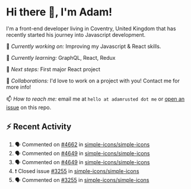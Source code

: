 # Hi there 👋, I'm Adam!

I'm a front-end developer living in Coventry, United Kingdom that has recently started his journey into Javascript development.

🔨 *Currently working on:* Improving my Javascript & React skills.

🌱 *Currently learning:* GraphQL, React, Redux

🎯 *Next steps:* First major React project

🤝 *Collaborations:* I'd love to work on a project with you! Contact me for more info!

📫 *How to reach me:* email me at `hello at adamrusted dot me` or [open an issue](https://github.com/adamrusted/adamrusted/issues/new) on this repo.

## :zap: Recent Activity
<!--START_SECTION:activity-->
1. 🗣 Commented on [#4662](https://github.com/simple-icons/simple-icons/issues/4662) in [simple-icons/simple-icons](https://github.com/simple-icons/simple-icons)
2. 🗣 Commented on [#4649](https://github.com/simple-icons/simple-icons/issues/4649) in [simple-icons/simple-icons](https://github.com/simple-icons/simple-icons)
3. 🗣 Commented on [#4649](https://github.com/simple-icons/simple-icons/issues/4649) in [simple-icons/simple-icons](https://github.com/simple-icons/simple-icons)
4. ❗️ Closed issue [#3255](https://github.com/simple-icons/simple-icons/issues/3255) in [simple-icons/simple-icons](https://github.com/simple-icons/simple-icons)
5. 🗣 Commented on [#3255](https://github.com/simple-icons/simple-icons/issues/3255) in [simple-icons/simple-icons](https://github.com/simple-icons/simple-icons)
<!--END_SECTION:activity-->
